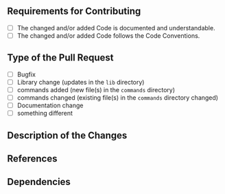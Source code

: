 ## Requirements for Contributing

* [ ] The changed and/or added Code is documented and understandable.
* [ ] The changed and/or added Code follows the Code Conventions.

## Type of the Pull Request
* [ ] Bugfix
* [ ] Library change (updates in the `lib` directory)
* [ ] commands added (new file(s) in the `commands` directory)
* [ ] commands changed (existing file(s) in the `commands` directory changed)
* [ ] Documentation change
* [ ] something different

## Description of the Changes

<!--
Please describe all changes made in this Pull Request.
-->

## References

<!--
If this Pull Request Refers to anything, that should be documented here.
-->

## Dependencies

<!--
If there are some new Dependencies, they should be listed here.
-->